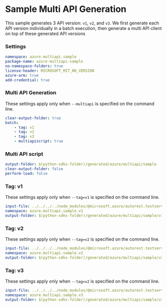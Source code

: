 # Sample Multi API Generation

This sample generates 3 API version: `v1`, `v2`, and `v3`. We first generate each API version individually in
a batch execution, then generate a multi API client on top of these generated API versions

### Settings

``` yaml
namespace: azure.multiapi.sample
package-name: azure-multiapi-sample
no-namespace-folders: true
license-header: MICROSOFT_MIT_NO_VERSION
azure-arm: true
add-credential: true
```

### Multi API Generation

These settings apply only when `--multiapi` is specified on the command line.

``` yaml $(multiapi)
clear-output-folder: true
batch:
    - tag: v1
    - tag: v2
    - tag: v3
    - multiapiscript: true
```

### Multi API script

``` yaml $(multiapiscript)
output-folder: $(python-sdks-folder)/generated/azure/multiapi/sample
clear-output-folder: false
perform-load: false
```

### Tag: v1

These settings apply only when `--tag=v1` is specified on the command line.

``` yaml $(tag) == 'v1'
input-file: ../../../../node_modules/@microsoft.azure/autorest.testserver/swagger/multiapi-v1.json
namespace: azure.multiapi.sample.v1
output-folder: $(python-sdks-folder)/generated/azure/multiapi/sample/v1
```

### Tag: v2

These settings apply only when `--tag=v2` is specified on the command line.

``` yaml $(tag) == 'v2'
input-file: ../../../../node_modules/@microsoft.azure/autorest.testserver/swagger/multiapi-v2.json
namespace: azure.multiapi.sample.v2
output-folder: $(python-sdks-folder)/generated/azure/multiapi/sample/v2
```

### Tag: v3

These settings apply only when `--tag=v2` is specified on the command line.

``` yaml $(tag) == 'v3'
input-file: ../../../../node_modules/@microsoft.azure/autorest.testserver/swagger/multiapi-v3.json
namespace: azure.multiapi.sample.v3
output-folder: $(python-sdks-folder)/generated/azure/multiapi/sample/v3
```